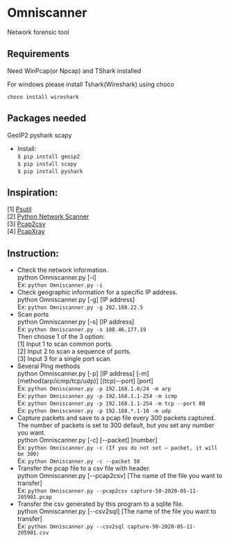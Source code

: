 # Omniscanner
Network forensic tool

## Requirements
Need WinPcap(or Npcap) and TShark installed 

For windows please install Tshark(Wireshark) using choco 

`choco install wireshark `

## Packages needed
GeoIP2 pyshark scapy 
* Install:  
`$ pip install geoip2  `   
`$ pip install scapy  `   
`$ pip install pyshark  `   

## Inspiration:
[1] [Psutil](https://github.com/giampaolo/psutil/)  
[2] [Python Network Scanner](https://www.tutorialspoint.com/python_penetration_testing/python_penetration_testing_network_scanner.html)  
[3] [Pcap2csv](https://github.com/vnetman/pcap2csv)  
[4] [PcapXray](https://github.com/Srinivas11789/PcapXray)  

## Instruction:
*	Check the network information.  
python Omniscanner.py [-i]  
Ex:  `python Omniscanner.py -i`  
*	Check geographic information for a specific IP address.  
python Omniscanner.py [-g] [IP address]  
Ex:  `python Omniscanner.py -g 202.108.22.5`  
*	Scan ports  
python Omniscanner.py [-s] [IP address]  
Ex:  `python Omniscanner.py -s 108.46.177.19`  
Then choose 1 of the 3 option:  
[1] Input 1 to scan common ports.   
[2] Input 2 to scan a sequence of ports.   
[3] Input 3 for a single port scan.  
*	Several Ping methods  
python Omniscanner.py [-p] [IP address] [-m] [method(arp/icmp/tcp/udp)] [(tcp)--port] [port]  
Ex:  `python Omniscanner.py -p 192.168.1.0/24 -m arp`  
Ex:  `python Omniscanner.py -p 192.168.1.1-254 -m icmp`  
Ex:  `python Omniscanner.py -p 192.168.1.1-254 -m tcp --port 80`  
Ex:  `python Omniscanner.py -p 192.168.*.1-10 -m udp`  
*	Capture packets and save to a pcap file every 300 packets captured. The number of packets is set to 300 default, but you set any number you want.  
python Omniscanner.py [-c] [--packet] [number]  
Ex:  `python Omniscanner.py -c (If you do not set – packet, it will be 300)`  
Ex:  `python Omniscanner.py -c --packet 50`  
*	Transfer the pcap file to a csv file with header.  
python Omniscanner.py [--pcap2csv] [The name of the file you want to transfer]  
Ex:  `python Omniscanner.py --pcap2csv capture-50-2020-05-11-205901.pcap`  
*	Transfer the csv generated by this program to a sqlite file.   
python Omniscanner.py [--csv2sql] [The name of the file you want to transfer]  
Ex:  `python Omniscanner.py --csv2sql capture-50-2020-05-11-205901.csv`  
